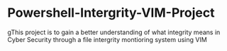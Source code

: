 # Powershell-Intergrity-VIM-Project
gThis project is to gain a better understanding of what integrity means in Cyber Security through a file intergrity montioring system using VIM
